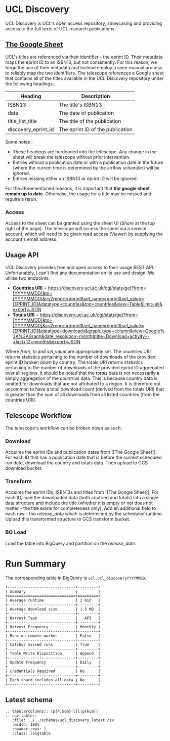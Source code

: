 # UCL Discovery

UCL Discovery is UCL's open access repository, showcasing and providing access to the full texts of UCL research publications.

## [The Google Sheet](https://docs.google.com/spreadsheets/d/1YqU8m3xY4QvjmUhx215VtWr-HZ7NEAOHjYMEMEkN89A/edit#gid=614610019)
UCL's titles are referenced via their identifier - the eprint ID. Their metadata maps the eprint ID to an ISBN13, but not consistently. For this reason, we forgo the use of their metadata and instead employ a semi-manual process to reliably map the two identifiers. 
The telescope references a Google sheet that contains all of the titles available in the UCL Discovery repository under the following headings: 

| Heading             | Description                      |
| ------------------- | -------------------------------- |
| ISBN13              | The title's ISBN13               |
| date                | The date of publication          |
| title_list_title    | The title of the publication     |
| discovery_eprint_id | The eprint ID of the publication |

Some notes :
- These headings are hardcoded into the telescope. Any change in the sheet will break the telescope without prior intervention.
- Entries without a publication date or with a publication date in the future (where the current time is determined by the airflow scheduler) will be ignored.
- Entries missing either an ISBN13 or eprint ID will be ignored.

For the aforementioned reasons, it is important that **the google sheet remain up to date**. Otherwise, the usage for a title may be missed and require a rerun.

### Access
Access to the sheet can be granted using the sheet UI (*Share* at the top right of the page). The telescope will access the sheet via a service account, which will need to be given read access (*Viewer*) by supplying the account's email address.

## Usage API
UCL Discovery provides free and open access to their usage REST API. Unfortunately, I can't find any documentation on its use and design. We utilise two endpoints:
- **Countries URI** = https://discovery.ucl.ac.uk/cgi/stats/get?from=[YYYYMMDD]&to=[YYYYMMDD]&irs2report=eprint&set_name=eprint&set_value=[EPRINT_ID]&datatype=countries&top=countries&view=Table&limit=all&export=JSON
- **Totals URI** = https://discovery.ucl.ac.uk/cgi/stats/get?from=[YYYYMMDD]&to=[YYYYMMDD]&irs2report=eprint&set_name=eprint&set_value=[EPRINT_ID]&datatype=downloads&graph_type=column&view=Google%3A%3AGraph&date_resolution=month&title=Download+activity+-+last+12+months&export=JSON

Where *from*, *to* and *set_value* are appropriately set.
The countries URI returns statistics pertaining to the number of downloads of the provided eprint ID broken down by country.
The totals URI returns statistics pertaining to the number of downloads of the provided eprint ID aggregated over all regions.
It should be noted that the *totals* data is not necessarily a simply aggregation of the *countries* data. This is because country data is omitted for downloads that are not attributed to a region. It is therefore not uncommon to have a total download count (derived from the totals URI) that is greater than the sum of all downloads from all listed countries (from the countries URI).

## Telescope Workflow
The telescope's workflow can be broken down as such:

### Download
Acquires the eprint IDs and publication dates from [[The Google Sheet]]. For each ID that has a publication date that is before the current scheduled run date, download the country and totals data. Then upload to GCS download bucket.

### Transform
Acquires the eprint IDs, ISBN13s and titles from [[The Google Sheet]]. For each ID, load the downloaded data (both coutried and totals) into a single data structure and include the title (whether it is empty or not does not matter - the title exists for completeness only). Add an additional field to each row - the *release_date* which is determined by the scheduled runtime. Upload this transformed structure to GCS transform bucket.

### BQ Load
Load the table into BigQuery and partition on the *release_date*.


# Run Summary

The corresponding table in BigQuery is `ucl.ucl_discoveryYYYYMMDD`. 

```eval_rst
+------------------------------+---------+
| Summary                      |         |
+==============================+=========+
| Average runtime              | 2 min   |
+------------------------------+---------+
| Average download size        | 1.5 MB  |
+------------------------------+---------+
| Harvest Type                 |   API   |
+------------------------------+---------+
| Harvest Frequency            | Monthly |
+------------------------------+---------+
| Runs on remote worker        | False   |
+------------------------------+---------+
| Catchup missed runs          | True    |
+------------------------------+---------+
| Table Write Disposition      | Append  |
+------------------------------+---------+
| Update Frequency             | Daily   |
+------------------------------+---------+
| Credentials Required         | No      |
+------------------------------+---------+
| Each shard includes all data | No      |
+------------------------------+---------+
```

## Latest schema
``` eval_rst
.. tabularcolumns:: |p{4.5cm}|l|l|p{6cm}| 
.. csv-table::
   :file: ../../schemas/ucl_discovery_latest.csv
   :width: 100%
   :header-rows: 1
   :class: longtable
```